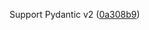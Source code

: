 Support Pydantic v2 ([0a308b9](https://github.com/softboiler/boilercore/commit/0a308b9c092b912e32f5d335319f2f13d9d1919a))
